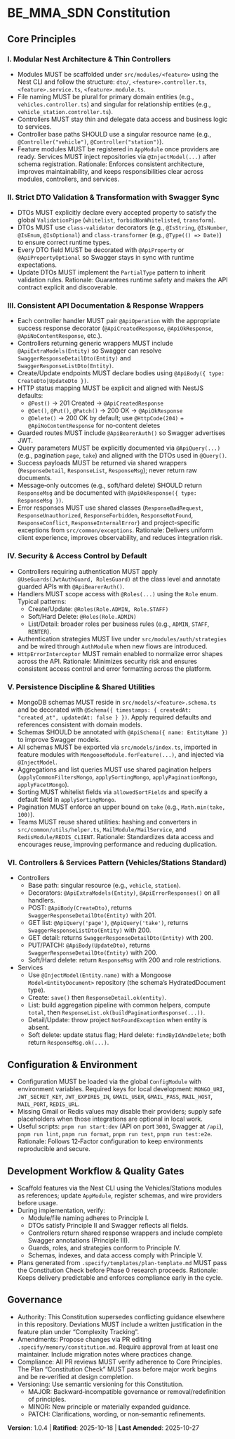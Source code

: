 <!--
Sync Impact Report
- Version change: 1.0.3 → 1.0.4
- Modified principles: None
- Added sections: None
- Removed sections: None
- Templates requiring updates: None (validated)
- Follow-up TODOs: None
-->

# BE_MMA_SDN Constitution

## Core Principles

### I. Modular Nest Architecture & Thin Controllers
- Modules MUST be scaffolded under `src/modules/<feature>` using the Nest CLI and
  follow the structure: `dto/`, `<feature>.controller.ts`, `<feature>.service.ts`,
  `<feature>.module.ts`.
- File naming MUST be plural for primary domain entities (e.g., `vehicles.controller.ts`)
  and singular for relationship entities (e.g., `vehicle_station.controller.ts`).
- Controllers MUST stay thin and delegate data access and business logic to services.
- Controller base paths SHOULD use a singular resource name (e.g., `@Controller("vehicle")`, `@Controller("station")`).
- Feature modules MUST be registered in `AppModule` once providers are ready. Services
  MUST inject repositories via `@InjectModel(...)` after schema registration.
Rationale: Enforces consistent architecture, improves maintainability, and keeps
responsibilities clear across modules, controllers, and services.

### II. Strict DTO Validation & Transformation with Swagger Sync
- DTOs MUST explicitly declare every accepted property to satisfy the global
  `ValidationPipe` (`whitelist`, `forbidNonWhitelisted`, `transform`).
- DTOs MUST use `class-validator` decorators (e.g., `@IsString`, `@IsNumber`,
  `@IsEnum`, `@IsOptional`) and `class-transformer` (e.g., `@Type(() => Date)`)
  to ensure correct runtime types.
- Every DTO field MUST be decorated with `@ApiProperty` or `@ApiPropertyOptional`
  so Swagger stays in sync with runtime expectations.
- Update DTOs MUST implement the `PartialType` pattern to inherit validation rules.
Rationale: Guarantees runtime safety and makes the API contract explicit and discoverable.

### III. Consistent API Documentation & Response Wrappers
- Each controller handler MUST pair `@ApiOperation` with the appropriate success
  response decorator (`@ApiCreatedResponse`, `@ApiOkResponse`,
  `@ApiNoContentResponse`, etc.).
- Controllers returning generic wrappers MUST include `@ApiExtraModels(Entity)`
  so Swagger can resolve `SwaggerResponseDetailDto(Entity)` and
  `SwaggerResponseListDto(Entity)`.
- Create/Update endpoints MUST declare bodies using `@ApiBody({ type: CreateDto|UpdateDto })`.
- HTTP status mapping MUST be explicit and aligned with NestJS defaults:
  - `@Post()` → 201 Created → `@ApiCreatedResponse`
  - `@Get()`, `@Put()`, `@Patch()` → 200 OK → `@ApiOkResponse`
  - `@Delete()` → 200 OK by default; use `@HttpCode(204)` + `@ApiNoContentResponse` for no‑content deletes
- Guarded routes MUST include `@ApiBearerAuth()` so Swagger advertises JWT.
- Query parameters MUST be explicitly documented via `@ApiQuery(...)` (e.g., pagination `page`, `take`) and aligned with the DTOs used in `@Query()`.
- Success payloads MUST be returned via shared wrappers
  (`ResponseDetail`, `ResponseList`, `ResponseMsg`); never return raw documents.
- Message‑only outcomes (e.g., soft/hard delete) SHOULD return `ResponseMsg` and be documented with `@ApiOkResponse({ type: ResponseMsg })`.
- Error responses MUST use shared classes (`ResponseBadRequest`,
  `ResponseUnauthorized`, `ResponseForbidden`, `ResponseNotFound`,
  `ResponseConflict`, `ResponseInternalError`) and project-specific exceptions
  from `src/common/exceptions`.
Rationale: Delivers uniform client experience, improves observability, and reduces
integration risk.

### IV. Security & Access Control by Default
- Controllers requiring authentication MUST apply `@UseGuards(JwtAuthGuard, RolesGuard)` at the class level and annotate guarded APIs with `@ApiBearerAuth()`.
- Handlers MUST scope access with `@Roles(...)` using the `Role` enum. Typical patterns:
  - Create/Update: `@Roles(Role.ADMIN, Role.STAFF)`
  - Soft/Hard Delete: `@Roles(Role.ADMIN)`
  - List/Detail: broader roles per business rules (e.g., `ADMIN`, `STAFF`, `RENTER`).
- Authentication strategies MUST live under `src/modules/auth/strategies` and be
  wired through `AuthModule` when new flows are introduced.
- `HttpErrorInterceptor` MUST remain enabled to normalize error shapes across the
  API.
Rationale: Minimizes security risk and ensures consistent access control and error
formatting across the platform.

### V. Persistence Discipline & Shared Utilities
- MongoDB schemas MUST reside in `src/models/<feature>.schema.ts` and be
  decorated with `@Schema({ timestamps: { createdAt: "created_at", updatedAt: false } })`.
  Apply required defaults and references consistent with domain models.
- Schemas SHOULD be annotated with `@ApiSchema({ name: EntityName })` to improve Swagger models.
- All schemas MUST be exported via `src/models/index.ts`, imported in feature
  modules with `MongooseModule.forFeature(...)`, and injected via `@InjectModel`.
- Aggregations and list queries MUST use shared pagination helpers
  (`applyCommonFiltersMongo`, `applySortingMongo`, `applyPaginationMongo`, `applyFacetMongo`).
- Sorting MUST whitelist fields via `allowedSortFields` and specify a default field in `applySortingMongo`.
- Pagination MUST enforce an upper bound on `take` (e.g., `Math.min(take, 100)`).
- Teams MUST reuse shared utilities: hashing and converters in
  `src/common/utils/helper.ts`, `MailModule/MailService`, and `RedisModule/REDIS_CLIENT`.
Rationale: Standardizes data access and encourages reuse, improving performance and
reducing duplication.

### VI. Controllers & Services Pattern (Vehicles/Stations Standard)
- Controllers
  - Base path: singular resource (e.g., `vehicle`, `station`).
  - Decorators: `@ApiExtraModels(Entity)`, `@ApiErrorResponses()` on all handlers.
  - POST: `@ApiBody(CreateDto)`, returns `SwaggerResponseDetailDto(Entity)` with 201.
  - GET list: `@ApiQuery('page')`, `@ApiQuery('take')`, returns `SwaggerResponseListDto(Entity)` with 200.
  - GET detail: returns `SwaggerResponseDetailDto(Entity)` with 200.
  - PUT/PATCH: `@ApiBody(UpdateDto)`, returns `SwaggerResponseDetailDto(Entity)` with 200.
  - Soft/Hard delete: return `ResponseMsg` with 200 and role restrictions.
- Services
  - Use `@InjectModel(Entity.name)` with a Mongoose `Model<EntityDocument>` repository (the schema’s HydratedDocument type).
  - Create: `save()` then `ResponseDetail.ok(entity)`.
  - List: build aggregation pipeline with common helpers, compute `total`, then `ResponseList.ok(buildPaginationResponse(...))`.
  - Detail/Update: throw project `NotFoundException` when entity is absent.
  - Soft delete: update status flag; Hard delete: `findByIdAndDelete`; both return `ResponseMsg.ok(...)`.

## Configuration & Environment

- Configuration MUST be loaded via the global `ConfigModule` with environment
  variables. Required keys for local development:
  `MONGO_URI`, `JWT_SECRET_KEY`, `JWT_EXPIRES_IN`, `GMAIL_USER`, `GMAIL_PASS`,
  `MAIL_HOST`, `MAIL_PORT`, `REDIS_URL`.
- Missing Gmail or Redis values may disable their providers; supply safe
  placeholders when those integrations are optional in local work.
- Useful scripts: `pnpm run start:dev` (API on port `3001`, Swagger at `/api`),
  `pnpm run lint`, `pnpm run format`, `pnpm run test`, `pnpm run test:e2e`.
Rationale: Follows 12‑Factor configuration to keep environments reproducible and secure.

## Development Workflow & Quality Gates

- Scaffold features via the Nest CLI using the Vehicles/Stations modules as references; update `AppModule`, register schemas, and wire providers before usage.
- During implementation, verify:
  - Module/file naming adheres to Principle I.
  - DTOs satisfy Principle II and Swagger reflects all fields.
  - Controllers return shared response wrappers and include complete Swagger
    annotations (Principle III).
  - Guards, roles, and strategies conform to Principle IV.
  - Schemas, indexes, and data access comply with Principle V.
- Plans generated from `.specify/templates/plan-template.md` MUST pass the
  Constitution Check before Phase 0 research proceeds.
Rationale: Keeps delivery predictable and enforces compliance early in the cycle.

## Governance

- Authority: This Constitution supersedes conflicting guidance elsewhere in this
  repository. Deviations MUST include a written justification in the feature plan
  under “Complexity Tracking”.
- Amendments: Propose changes via PR editing `.specify/memory/constitution.md`.
  Require approval from at least one maintainer. Include migration notes where
  practices change.
- Compliance: All PR reviews MUST verify adherence to Core Principles. The Plan
  “Constitution Check” MUST pass before major work begins and be re‑verified at
  design completion.
- Versioning: Use semantic versioning for this Constitution.
  - MAJOR: Backward‑incompatible governance or removal/redefinition of principles.
  - MINOR: New principle or materially expanded guidance.
  - PATCH: Clarifications, wording, or non‑semantic refinements.

**Version**: 1.0.4 | **Ratified**: 2025-10-18 | **Last Amended**: 2025-10-27
